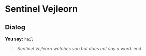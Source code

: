 # Sentinel Vejleorn


## Dialog

**You say:** `hail`



>*Sentinel Vejleorn watches you but does not say a word.*
end
